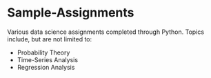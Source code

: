 # Sample-Assignments

<p>Various data science assignments completed through Python. Topics include, but are not limited to:</p>
<ul>
  <li>Probability Theory</li>
  <li>Time-Series Analysis</li>
  <li>Regression Analysis</li>
</ul>
